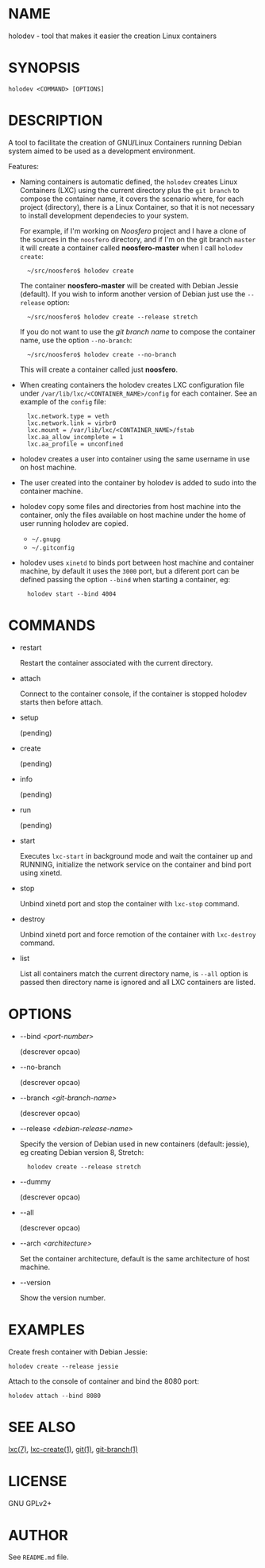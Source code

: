 # NAME

holodev - tool that makes it easier the creation Linux containers

# SYNOPSIS

    holodev <COMMAND> [OPTIONS]

# DESCRIPTION

A tool to facilitate the creation of GNU/Linux Containers running Debian
system aimed to be used as a development environment.

Features:

- Naming containers is automatic defined, the `holodev` creates Linux Containers (LXC) using the current directory plus
the `git branch` to compose the container name, it covers the scenario where,
for each project (directory), there is a Linux Container, so that it is not
necessary to install development dependecies to your system.

    For example, if I'm working on _Noosfero_ project and I have a clone of the
    sources in the `noosfero` directory, and if I'm on the git branch `master` it
    will create a container called **noosfero-master** when I call `holodev create`:

        ~/src/noosfero$ holodev create

    The container **noosfero-master** will be created with Debian Jessie (default).
    If you wish to inform another version of Debian just use the `--release`
    option:

        ~/src/noosfero$ holodev create --release stretch

    If you do not want to use the _git branch name_ to compose the container name,
    use the option `--no-branch`:

        ~/src/noosfero$ holodev create --no-branch

    This will create a container called just **noosfero**.

- When creating containers the holodev creates LXC configuration file under
`/var/lib/lxc/<CONTAINER_NAME>/config` for each container. See an
example of the `config` file:

        lxc.network.type = veth
        lxc.network.link = virbr0
        lxc.mount = /var/lib/lxc/<CONTAINER_NAME>/fstab
        lxc.aa_allow_incomplete = 1
        lxc.aa_profile = unconfined

- holodev creates a user into container using the same username in use on host
machine.
- The user created into the container by holodev is added to sudo into the
container machine.
- holodev copy some files and directories from host machine into the container, only the files
available on host machine under the home of user running holodev are copied.
    - `~/.gnupg`
    - `~/.gitconfig`
- holodev uses `xinetd` to binds port between host machine and container machine,
by default it uses the `3000` port, but a diferent port can be defined passing
the option `--bind` when starting a container, eg:

        holodev start --bind 4004

# COMMANDS

- restart

    Restart the container associated with the current directory.

- attach

    Connect to the container console, if the container is stopped holodev starts
    then before attach.

- setup

    (pending)

- create

    (pending)

- info

    (pending)

- run

    (pending)

- start

    Executes `lxc-start` in background mode and wait the container up and RUNNING,
    initialize the network service on the container and bind port using xinetd.

- stop

    Unbind xinetd port and stop the container with `lxc-stop` command.

- destroy

    Unbind xinetd port and force remotion of the container with `lxc-destroy`
    command.

- list

    List all containers match the current directory name, is `--all` option
    is passed then directory name is ignored and all LXC containers are listed.

# OPTIONS

- --bind _&lt;port-number>_

    (descrever opcao)

- --no-branch

    (descrever opcao)

- --branch _&lt;git-branch-name>_

    (descrever opcao)

- --release _&lt;debian-release-name>_

    Specify the version of Debian used in new containers (default: jessie), eg
    creating Debian version 8, Stretch:

        holodev create --release stretch

- --dummy

    (descrever opcao)

- --all

    (descrever opcao)

- --arch _&lt;architecture>_

    Set the container architecture, default is the same architecture of host
    machine.

- --version

    Show the version number.

# EXAMPLES

Create fresh container with Debian Jessie:

    holodev create --release jessie

Attach to the console of container and bind the 8080 port:

    holodev attach --bind 8080

# SEE ALSO

[lxc(7)](http://man.he.net/man7/lxc), [lxc-create(1)](http://man.he.net/man1/lxc-create), [git(1)](http://man.he.net/man1/git), [git-branch(1)](http://man.he.net/man1/git-branch)

# LICENSE

GNU GPLv2+

# AUTHOR

See `README.md` file.
